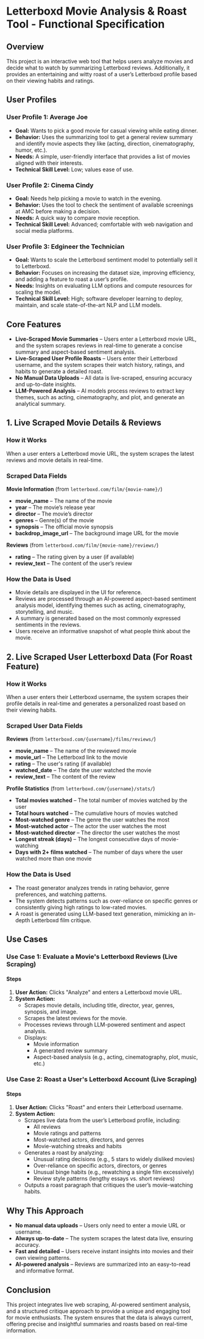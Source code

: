 # Letterboxd Movie Analysis & Roast Tool - Functional Specification

## Overview
This project is an interactive web tool that helps users analyze movies and decide what to watch by summarizing Letterboxd reviews. Additionally, it provides an entertaining and witty roast of a user’s Letterboxd profile based on their viewing habits and ratings.

## User Profiles
### User Profile 1: Average Joe
- **Goal:** Wants to pick a good movie for casual viewing while eating dinner.
- **Behavior:** Uses the summarizing tool to get a general review summary and identify movie aspects they like (acting, direction, cinematography, humor, etc.).
- **Needs:** A simple, user-friendly interface that provides a list of movies aligned with their interests.
- **Technical Skill Level:** Low; values ease of use.

### User Profile 2: Cinema Cindy
- **Goal:** Needs help picking a movie to watch in the evening.
- **Behavior:** Uses the tool to check the sentiment of available screenings at AMC before making a decision.
- **Needs:** A quick way to compare movie reception.
- **Technical Skill Level:** Advanced; comfortable with web navigation and social media platforms.

### User Profile 3: Edgineer the Technician
- **Goal:** Wants to scale the Letterboxd sentiment model to potentially sell it to Letterboxd.
- **Behavior:** Focuses on increasing the dataset size, improving efficiency, and adding a feature to roast a user’s profile.
- **Needs:** Insights on evaluating LLM options and compute resources for scaling the model.
- **Technical Skill Level:** High; software developer learning to deploy, maintain, and scale state-of-the-art NLP and LLM models.

## Core Features
- **Live-Scraped Movie Summaries** – Users enter a Letterboxd movie URL, and the system scrapes reviews in real-time to generate a concise summary and aspect-based sentiment analysis.
- **Live-Scraped User Profile Roasts** – Users enter their Letterboxd username, and the system scrapes their watch history, ratings, and habits to generate a detailed roast.
- **No Manual Data Uploads** – All data is live-scraped, ensuring accuracy and up-to-date insights.
- **LLM-Powered Analysis** – AI models process reviews to extract key themes, such as acting, cinematography, and plot, and generate an analytical summary.

## 1. Live Scraped Movie Details & Reviews
### How it Works
When a user enters a Letterboxd movie URL, the system scrapes the latest reviews and movie details in real-time.

### Scraped Data Fields
**Movie Information** (from `letterboxd.com/film/{movie-name}/`)
- **movie_name** – The name of the movie
- **year** – The movie’s release year
- **director** – The movie’s director
- **genres** – Genre(s) of the movie
- **synopsis** – The official movie synopsis
- **backdrop_image_url** – The background image URL for the movie

**Reviews** (from `letterboxd.com/film/{movie-name}/reviews/`)
- **rating** – The rating given by a user (if available)
- **review_text** – The content of the user’s review

### How the Data is Used
- Movie details are displayed in the UI for reference.
- Reviews are processed through an AI-powered aspect-based sentiment analysis model, identifying themes such as acting, cinematography, storytelling, and music.
- A summary is generated based on the most commonly expressed sentiments in the reviews.
- Users receive an informative snapshot of what people think about the movie.

## 2. Live Scraped User Letterboxd Data (For Roast Feature)
### How it Works
When a user enters their Letterboxd username, the system scrapes their profile details in real-time and generates a personalized roast based on their viewing habits.

### Scraped User Data Fields
**Reviews** (from `letterboxd.com/{username}/films/reviews/`)
- **movie_name** – The name of the reviewed movie
- **movie_url** – The Letterboxd link to the movie
- **rating** – The user's rating (if available)
- **watched_date** – The date the user watched the movie
- **review_text** – The content of the review

**Profile Statistics** (from `letterboxd.com/{username}/stats/`)
- **Total movies watched** – The total number of movies watched by the user
- **Total hours watched** – The cumulative hours of movies watched
- **Most-watched genre** – The genre the user watches the most
- **Most-watched actor** – The actor the user watches the most
- **Most-watched director** – The director the user watches the most
- **Longest streak (days)** – The longest consecutive days of movie-watching
- **Days with 2+ films watched** – The number of days where the user watched more than one movie

### How the Data is Used
- The roast generator analyzes trends in rating behavior, genre preferences, and watching patterns.
- The system detects patterns such as over-reliance on specific genres or consistently giving high ratings to low-rated movies.
- A roast is generated using LLM-based text generation, mimicking an in-depth Letterboxd film critique.

## Use Cases

### Use Case 1: Evaluate a Movie's Letterboxd Reviews (Live Scraping)
#### Steps
1. **User Action:** Clicks "Analyze" and enters a Letterboxd movie URL.
2. **System Action:**
   - Scrapes movie details, including title, director, year, genres, synopsis, and image.
   - Scrapes the latest reviews for the movie.
   - Processes reviews through LLM-powered sentiment and aspect analysis.
   - Displays:
     - Movie information
     - A generated review summary
     - Aspect-based analysis (e.g., acting, cinematography, plot, music, etc.)

### Use Case 2: Roast a User's Letterboxd Account (Live Scraping)
#### Steps
1. **User Action:** Clicks "Roast" and enters their Letterboxd username.
2. **System Action:**
   - Scrapes live data from the user’s Letterboxd profile, including:
     - All reviews
     - Movie ratings and patterns
     - Most-watched actors, directors, and genres
     - Movie-watching streaks and habits
   - Generates a roast by analyzing:
     - Unusual rating decisions (e.g., 5 stars to widely disliked movies)
     - Over-reliance on specific actors, directors, or genres
     - Unusual binge habits (e.g., rewatching a single film excessively)
     - Review style patterns (lengthy essays vs. short reviews)
   - Outputs a roast paragraph that critiques the user’s movie-watching habits.

## Why This Approach
- **No manual data uploads** – Users only need to enter a movie URL or username.
- **Always up-to-date** – The system scrapes the latest data live, ensuring accuracy.
- **Fast and detailed** – Users receive instant insights into movies and their own viewing patterns.
- **AI-powered analysis** – Reviews are summarized into an easy-to-read and informative format.

## Conclusion
This project integrates live web scraping, AI-powered sentiment analysis, and a structured critique approach to provide a unique and engaging tool for movie enthusiasts. The system ensures that the data is always current, offering precise and insightful summaries and roasts based on real-time information.
